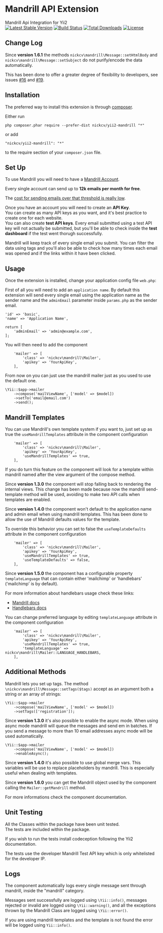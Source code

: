 Mandrill API Extension
======================
Mandrill Api Integration for Yii2  
[![Latest Stable Version](https://poser.pugx.org/nickcv/yii2-mandrill/v/stable)](https://packagist.org/packages/nickcv/yii2-mandrill) [![Build Status](https://travis-ci.org/nickcv-ln/yii2-mandrill.svg)](https://travis-ci.org/nickcv-ln/yii2-mandrill) [![Total Downloads](https://poser.pugx.org/nickcv/yii2-mandrill/downloads)](https://packagist.org/packages/nickcv/yii2-mandrill) [![License](https://poser.pugx.org/nickcv/yii2-mandrill/license)](https://packagist.org/packages/nickcv/yii2-mandrill)

Change Log
----------

Since **version 1.6.1** the methods ```nickcv\mandrill\Message::setHtmlBody``` and ```nickcv\mandrill\Message::setSubject``` do not purify/encode the data automatically.

This has been done to offer a greater degree of flexibility to developers, see issues [#16](https://github.com/nickcv-ln/yii2-mandrill/issues/16) and [#19](https://github.com/nickcv-ln/yii2-mandrill/issues/19).

Installation
------------

The preferred way to install this extension is through [composer](http://getcomposer.org/download/).

Either run

```
php composer.phar require --prefer-dist nickcv/yii2-mandrill "*"
```

or add

```
"nickcv/yii2-mandrill": "*"
```

to the require section of your `composer.json` file.


Set Up
------

To use Mandrill you will need to have a [Mandrill Account](https://mandrill.com/signup/). 

Every single account can send up to **12k emails per month for free**.

The [cost for sending emails over that threshold is really low](https://mandrill.com/pricing/).

Once you have an account you will need to create an **API Key**.  
You can create as many API keys as you want, and it's best practice to create one for each website.  
You can also create **test API keys**. Every email submitted using a test API key will not actually be submitted, but you'll be able to check inside the **test dashboard** if the test went thorugh successfully.

Mandrill will keep track of every single email you submit. You can filter the data using tags and you'll also be able to check how many times each email was opened and if the links within it have been clicked.

Usage
-----

Once the extension is installed, change your application config file ```web.php```:

First of all you will need to add an ```application name```.
By default this extension will send every single email using the application name as the sender name and the ```adminEmail``` parameter inside ```params.php``` as the sender email.


```
'id' => 'basic',
'name' => 'Application Name',
```

```
return [
    'adminEmail' => 'admin@example.com',
];
```

You will then need to add the component

```
    'mailer' => [
        'class' => 'nickcv\mandrill\Mailer',
        'apikey' => 'YourApiKey',
    ],
```

From now on you can just use the mandrill mailer just as you used to use the default one.

```
\Yii::$app->mailer
    ->compose('mailViewName', ['model' => $model])
    ->setTo('email@email.com')
    ->send();
```

Mandrill Templates
------------------
You can use Mandrill's own template system if you want to, just set up as true the ```useMandrillTemplates``` attribute in the component configuration

```
    'mailer' => [
        'class' => 'nickcv\mandrill\Mailer',
        'apikey' => 'YourApiKey',
        'useMandrillTemplates' => true,
    ],
```

If you do turn this feature on the component will look for a template within mandrill named after the view argument of the compose method.

Since **version 1.3.0** the component will stop falling back to rendering the internal views.
This change has been made because now the mandrill send-template method will be used, avoiding to make two API calls when templates are enabled.

Since **version 1.4.0** the component won't default to the application name and admin email when using mandrill templates. This has been done to allow the use of Mandrill defaults values for the template.

To override this behavior you can set to false the ```useTemplateDefaults``` attribute in the component configuration

```
    'mailer' => [
        'class' => 'nickcv\mandrill\Mailer',
        'apikey' => 'YourApiKey',
        'useMandrillTemplates' => true,
        'useTemplateDefaults' => false,
    ],
```

Since **version 1.5.0** the component has a configurable property ```templateLanguage``` that can contain either 'mailchimp' or 'handlebars' ('mailchimp' is by default).

For more information about handlebars usage check these links:

- [Mandrill docs](https://mandrill.zendesk.com/hc/en-us/articles/205582537-Using-Handlebars-for-dynamic-content)
- [Handlebars docs](http://handlebarsjs.com/)

You can change preferred language by editing ```templateLanguage``` attribute in the component configuration

```
    'mailer' => [
        'class' => 'nickcv\mandrill\Mailer',
        'apikey' => 'YourApiKey',
        'useMandrillTemplates' => true,
        'templateLanguage' => nickcv\mandrill\Mailer::LANGUAGE_HANDLEBARS,
    ],
```


Additional Methods
------------------

Mandrill lets you set up tags. The method ```\nickcv\mandrill\Message::setTags($tags)``` accept as an argument both a string or an array of strings:

```
\Yii::$app->mailer
    ->compose('mailViewName', ['model' => $model])
    ->setTags(['registration']);
```

Since **version 1.3.0** it's also possible to enable the async mode.
When using async mode mandrill will queue the messages and send em in batches.
If you send a message to more than 10 email addresses async mode will be used
automatically.

```
\Yii::$app->mailer
    ->compose('mailViewName', ['model' => $model])
    ->enableAsync();
```

Since **version 1.4.0** it's also possible to use global merge vars.
This variables will be use to replace placeholders by mandrill.
This is especially useful when dealing with templates.

Since **version 1.6.0** you can get the Mandrill object used by the component calling the ```Mailer::getMandrill``` method.

For more informations check the component documentation.

Unit Testing
------------

All the Classes within the package have been unit tested.  
The tests are included within the package.  

If you wish to run the tests install codeception following the Yii2 documentation.  

The tests use the developer Mandrill Test API key which is only whitelisted for the developer IP.

Logs
----

The component automatically logs every single message sent through mandrill, inside the "mandrill" category.

Messages sent successfully are logged using ```\Yii::info()```, messages rejected or invalid are logged using ```\Yii::warning()```, and all the exceptions thrown by the Mandrill Class are logged using ```\Yii::error()```.

If you are using mandrill templates and the template is not found the error will be logged using ```Yii::info()```.
